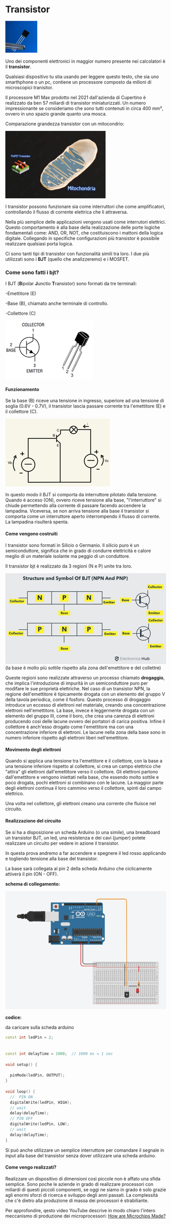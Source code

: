 # Transistor

![transistor image](../images/transistor(1).png)

Uno dei componenti elettronici in maggior numero presente nei calcolatori è il **transistor**.

Qualsiasi dispositivo tu stia usando per leggere questo testo, che sia uno smarthphone o un pc, contiene un processore composto da milioni di microscopici tranisitor.

Il processore M1 Max prodotto nel 2021 dall'azienda di Cupertino è realizzato da ben 57 miliardi di transistor miniaturizzati. Un numero impressionante se consideriamo che sono tutti contenuti in circa 400 mm², ovvero in uno spazio grande quanto una mosca.

Comparazione grandezza transistor con un mitocondrio:

![image](../images/transistorMitocondrio.png)


I transistor possono funzionare sia come interruttori che come amplificatori, controllando il flusso di corrente elettrica che li attraversa. 

Nella più semplice delle applicazioni vengono usati come interrutori elettrici. Questo comportamento è alla base della realizzazione delle porte logiche fondamentali come: AND, OR, NOT, che costituiscono i mattoni della logica digitale. Collegando in specifiche configurazioni più transistor è possibile realizzare qualsiasi porta logica.

Ci sono tanti tipi di transistor con funzionalità simili tra loro. I due più utilizzati sono i **BJT** (quello che analizzeremo) e i MOSFET.

### Come sono fatti i bjt?

I BJT (**B**ipolar **J**unctio **T**ransistor) sono formati da tre terminali:

-Emettitore (E)

-Base (B), chiamato anche terminale di controllo.

-Collettore (C)

![pin_image](../images/pinTransistor.png)

#### Funzionamento

Se la base (B) riceve una tensione in ingresso, superiore ad una tensione di soglia (0.6V - 0.7V), il transistor lascia passare corrente tra  l'emettitore (E) e il collettore (C).

![circuit](../images/schemaCircuitoBJT.png)

In questo modo il BJT si comporta da interruttore pilotato dalla tensione. Quando è acceso (ON), ovvero riceve tensione alla base, "l'interruttore" si chiude permettendo alla corrente di passare facendo accendere la lampadina. Viceversa, se non arriva tensione alla base il transistor si comporta come un interruttore aperto interrompendo il flusso di corrente. La lampadina risulterà spenta.


#### Come vengono costruiti

I transistor sono formati in Silicio o Germanio.
Il silicio puro è un semiconduttore, significa che in grado di condurre elettricità e calore meglio di un materiale isolante ma peggio di un conduttore.

Il transistor bjt è realizzato da 3 regioni (N e P) unite tra loro. 

![immagine](../images/Structure-and-Symbol-of-BJT.jpg)
(la base è molto più sottile rispetto alla zona dell'emettitore e del collettre)

Queste regioni sono realizzate attraverso un processo chiamato **drogaggio**, che implica l'introduzione di impurità in un semiconduttore puro per modifare le sue proprietà elettriche. Nel caso di un transistor NPN, la regione dell'emettitore è tipicamente drogata con un elemento del gruppo V della tavola periodica, come il fosforo. Questo processo di drogaggio introduce un eccesso di elettroni nel materiale, creando una concentrazione elettroni nell'emettitore. La base, invece è leggermente drogata con un elemento del gruppo III, come il boro, che crea una carenza di elettroni producendo così delle lacune ovvero dei portatori di carica positiva. Infine il collettore è anch'esso drogato come l'emettitore ma con una concentrazione inferiore di elettroni. 
Le lacune nella zona della base sono in numero inferiore rispetto agli elettroni liberi nell'emettitore.

#### Movimento degli elettroni
Quando si applica una tensione tra l'emettitore e il collettore, con la base a una tensione inferiore rispetto al collettore, si crea un campo elettrico che "attira" gli elettroni dall'emettitore verso il collettore.
Gli elettroni partono dall'emettitore e vengono iniettati nella base, che essendo molto sottile e poco drogata, pochi elettroni si combinano con le lacune. La maggior parte degli elettroni continua il loro cammino verso il collettore, spinti dal campo elettrico.

Una volta nel collettore, gli elettroni creano una corrente che fluisce nel circuito.

#### Realizzazione del circuito
Se si ha a disposizione un scheda Arduino (o una simile), una breadboard un transistor BJT, un led, una resistenza e dei cavi (jumper) potete realizzare un circuito per vedere in azione il transistor.

In questa prova andremo a far accendere e spegnere il led rosso applicando e togliendo tensione alla base del transistor. 

La base sarà collegata al pin 2 della scheda Arduino che ciclicamente attiverà il pin (ON - OFF).

**schema di collegamento:**

![schemaArduino](../images/arduinoTransistor.png)

**codice:**

da caricare sulla scheda arduino
```cpp
const int ledPin = 2;


const int delayTime = 1000;  // 1000 ms = 1 sec

void setup() {
  
  pinMode(ledPin, OUTPUT);
}

void loop() {
  //  PIN ON
  digitalWrite(ledPin, HIGH);
  // wait
  delay(delayTime);
  // PIN OFF
  digitalWrite(ledPin, LOW);
  // wait
  delay(delayTime);
}
```

Si può anche utilizzare un semplice interruttore per comandare il segnale in input alla base del transistor senza dover utilizzare una scheda arduino.

#### Come vengo realizzati?
Realizzare un dispositivo di dimensioni così piccole non è affato una sfida semplice. Sono poche le aziende in grado di realizzare processori con miliardi di questi piccoli componenti, se oggi ne siamo in grado è solo grazie agli enormi sforzi di ricerca e sviluppo degli anni passati. La complessità che c'è dietro alla produzione di massa dei processori è strabiliante.

Per approfondire, qesto video YouTube descrive in modo chiaro l'intero meccanismo di produzione dei microprocessori: 
[How are Microchips Made?](https://youtu.be/dX9CGRZwD-w?si=ZWqCJH8OUsNSq-VJ)